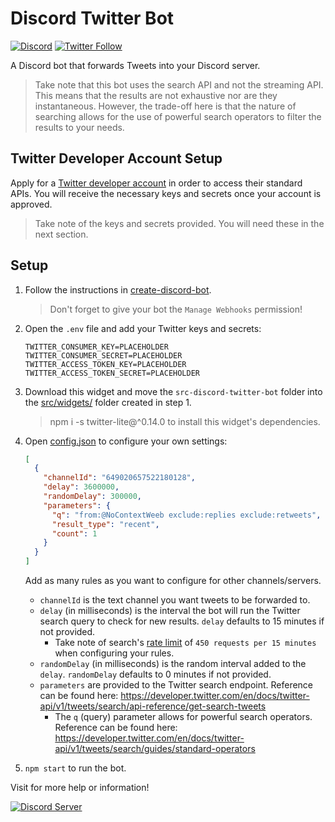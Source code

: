# Discord Twitter Bot

[![Discord](https://discordapp.com/api/guilds/258167954913361930/embed.png)](https://discord.gg/WjEFnzC) [![Twitter Follow](https://img.shields.io/twitter/follow/peterthehan.svg?style=social)](https://twitter.com/peterthehan)

A Discord bot that forwards Tweets into your Discord server.

> Take note that this bot uses the search API and not the streaming API. This means that the results are not exhaustive nor are they instantaneous. However, the trade-off here is that the nature of searching allows for the use of powerful search operators to filter the results to your needs.

## Twitter Developer Account Setup

Apply for a [Twitter developer account](https://developer.twitter.com/en/apply-for-access) in order to access their standard APIs. You will receive the necessary keys and secrets once your account is approved.

> Take note of the keys and secrets provided. You will need these in the next section.

## Setup

1. Follow the instructions in [create-discord-bot](https://github.com/peterthehan/create-discord-bot).

   > Don't forget to give your bot the `Manage Webhooks` permission!

2. Open the `.env` file and add your Twitter keys and secrets:

   ```
   TWITTER_CONSUMER_KEY=PLACEHOLDER
   TWITTER_CONSUMER_SECRET=PLACEHOLDER
   TWITTER_ACCESS_TOKEN_KEY=PLACEHOLDER
   TWITTER_ACCESS_TOKEN_SECRET=PLACEHOLDER
   ```

3. Download this widget and move the `src-discord-twitter-bot` folder into the [src/widgets/](https://github.com/peterthehan/create-discord-bot/tree/master/app/src/widgets) folder created in step 1.

   > npm i -s twitter-lite@^0.14.0 to install this widget's dependencies.

4. Open [config.json](https://github.com/peterthehan/discord-twitter-bot/blob/master/config.json) to configure your own settings:

   ```json
   [
     {
       "channelId": "649020657522180128",
       "delay": 3600000,
       "randomDelay": 300000,
       "parameters": {
         "q": "from:@NoContextWeeb exclude:replies exclude:retweets",
         "result_type": "recent",
         "count": 1
       }
     }
   ]
   ```

   Add as many rules as you want to configure for other channels/servers.

   - `channelId` is the text channel you want tweets to be forwarded to.
   - `delay` (in milliseconds) is the interval the bot will run the Twitter search query to check for new results. `delay` defaults to 15 minutes if not provided.
     - Take note of search's [rate limit](https://developer.twitter.com/en/docs/twitter-api/v1/rate-limits) of `450 requests per 15 minutes` when configuring your rules.
   - `randomDelay` (in milliseconds) is the random interval added to the `delay`. `randomDelay` defaults to 0 minutes if not provided.
   - `parameters` are provided to the Twitter search endpoint. Reference can be found here: https://developer.twitter.com/en/docs/twitter-api/v1/tweets/search/api-reference/get-search-tweets
     - The `q` (query) parameter allows for powerful search operators. Reference can be found here: https://developer.twitter.com/en/docs/twitter-api/v1/tweets/search/guides/standard-operators

5. `npm start` to run the bot.

Visit for more help or information!

<a href="https://discord.gg/WjEFnzC">
  <img src="https://discordapp.com/api/guilds/258167954913361930/embed.png?style=banner2" title="Discord Server"/>
</a>
